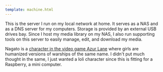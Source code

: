 ```yaml
---
template: machine.html
---
```


This is the server I run on my local network at home. It serves as a NAS and as
a DNS server for my computers. Storage is provided by an external USB drives
bay. Since I host my media library on my NAS, I also run supporting tools on
this server to easily manage, edit, and download my media.

Nagato is a [character in the video game Azur
Lane](https://azurlane.koumakan.jp/wiki/Nagato)
where girls are humanized versions of warships of the same name. I didn't put
much thought in the same, I just wanted a loli character since this is fitting
for a Raspberry, a mini computer.
